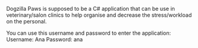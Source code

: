 Dogzilla Paws is supposed to be a C# application that can be use in veterinary/salon clinics to help organise and decrease the stress/workload on the personal.

You can use this username and password to enter the application:
Username: Ana
Password: ana

